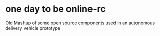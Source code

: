 # one day to be online-rc
Old Mashup of some open source components used in an autonomous delivery vehicle prototype
